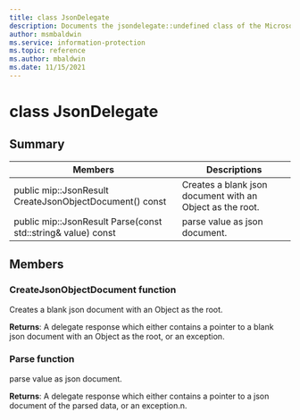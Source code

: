```yaml
---
title: class JsonDelegate 
description: Documents the jsondelegate::undefined class of the Microsoft Information Protection (MIP) SDK.
author: msmbaldwin
ms.service: information-protection
ms.topic: reference
ms.author: mbaldwin
ms.date: 11/15/2021
---
```


# class JsonDelegate 
  
## Summary
 Members                        | Descriptions                                
--------------------------------|---------------------------------------------
public mip::JsonResult CreateJsonObjectDocument() const  |  Creates a blank json document with an Object as the root.
public mip::JsonResult Parse(const std::string& value) const  |  parse value as json document.
  
## Members
  
### CreateJsonObjectDocument function
Creates a blank json document with an Object as the root.

  
**Returns**: A delegate response which either contains a pointer to a blank json document with an Object as the root, or an exception.
  
### Parse function
parse value as json document.

  
**Returns**: A delegate response which either contains a pointer to a json document of the parsed data, or an exception.n.